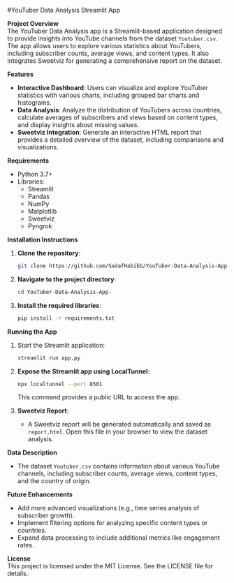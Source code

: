#YouTuber Data Analysis Streamlit App

**Project Overview**  
The YouTuber Data Analysis app is a Streamlit-based application designed to provide insights into YouTube channels from the dataset `Youtuber.csv`. The app allows users to explore various statistics about YouTubers, including subscriber counts, average views, and content types. It also integrates Sweetviz for generating a comprehensive report on the dataset.

**Features**  
- **Interactive Dashboard**: Users can visualize and explore YouTuber statistics with various charts, including grouped bar charts and histograms.
- **Data Analysis**: Analyze the distribution of YouTubers across countries, calculate averages of subscribers and views based on content types, and display insights about missing values.
- **Sweetviz Integration**: Generate an interactive HTML report that provides a detailed overview of the dataset, including comparisons and visualizations.

**Requirements**  
- Python 3.7+
- Libraries:
  - Streamlit
  - Pandas
  - NumPy
  - Matplotlib
  - Sweetviz
  - Pyngrok

**Installation Instructions**  
1. **Clone the repository**:
   ```bash
   git clone https://github.com/SadafHabibb/YouTuber-Data-Analysis-App-.git
   ```
2. **Navigate to the project directory**:
   ```bash
   cd YouTuber-Data-Analysis-App-
   ```
3. **Install the required libraries**:
   ```bash
   pip install -r requirements.txt
   ```

**Running the App**  
1. Start the Streamlit application:
   ```bash
   streamlit run app.py
   ```
2. **Expose the Streamlit app using LocalTunnel**:
   ```bash
   npx localtunnel --port 8501
   ```
   This command provides a public URL to access the app.

3. **Sweetviz Report**:  
   - A Sweetviz report will be generated automatically and saved as `report.html`. Open this file in your browser to view the dataset analysis.

**Data Description**  
- The dataset `Youtuber.csv` contains information about various YouTube channels, including subscriber counts, average views, content types, and the country of origin.

**Future Enhancements**  
- Add more advanced visualizations (e.g., time series analysis of subscriber growth).
- Implement filtering options for analyzing specific content types or countries.
- Expand data processing to include additional metrics like engagement rates.

**License**  
This project is licensed under the MIT License. See the LICENSE file for details.
